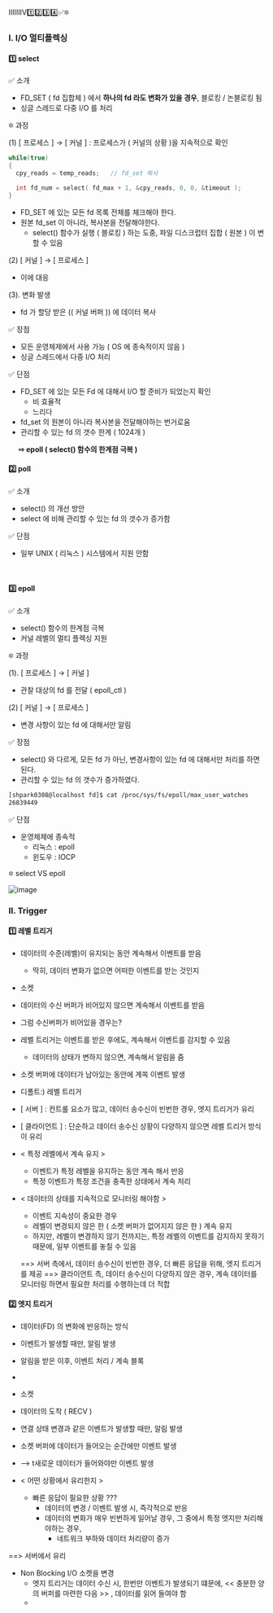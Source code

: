 
ⅠⅡⅢⅣ1️⃣2️⃣3️⃣4️⃣✅🔯

### Ⅰ. I/O 멀티플렉싱
#### 1️⃣ select
✅ 소개
- FD_SET ( fd 집합체 ) 에서 **하나의 fd 라도 변화가 있을 경우**, 블로킹 / 논블로킹 됨
- 싱글 스레드로 다중 I/O 를 처리

🔯 과정

(1) [ 프로세스 ] → [ 커널 ] : 프로세스가 ( 커널의 상황 )을 지속적으로 확인
``` cpp
while(true)
{
  cpy_reads = temp_reads;   // fd_set 복사

  int fd_num = select( fd_max + 1, &cpy_reads, 0, 0, &timeout );
}
```
- FD_SET 에 있는 모든 fd 목록 전체를 체크해야 한다.
- 원본 fd_set 이 아니라, 복사본을 전달해야한다.
  - select() 함수가 실행 ( 블로킹 ) 하는 도중, 파일 디스크럽터 집합 ( 원본 ) 이 변할 수 있음

(2) [ 커널 ] → [ 프로세스 ]
- 이에 대응

(3). 변화 발생
- fd 가 할당 받은 (( 커널 버퍼 )) 에 데이터 복사

✅ 장점
- 모든 운영체제에서 사용 가능 ( OS 에 종속적이지 않음 )
- 싱글 스레드에서 다중 I/O 처리

✅ 단점
- FD_SET 에 있는 모든 Fd 에 대해서 I/O 할 준비가 되었는지 확인
  - 비 효율적
  - 느리다
- fd_set 의 원본이 아니라 복사본을 전달해야하는 번거로움
- 관리할 수 있는 fd 의 갯수 한계 ( 1024개 )

&nbsp; &nbsp; &nbsp;**⇨ epoll ( select() 함수의 한계점 극복 )**
<br/>

#### 2️⃣ poll
✅ 소개
- select() 의 개선 방안
- select 에 비해 관리할 수 있는 fd 의 갯수가 증가함

✅ 단점
- 일부 UNIX ( 리눅스 ) 시스템에서 지원 안함
<br>

#### 3️⃣ epoll
✅ 소개
- select() 함수의 한계점 극복
- 커널 레벨의 멀티 플렉싱 지원

🔯 과정

(1). [ 프로세스 ] → [ 커널 ]
- 관찰 대상의 fd 를 전달 ( epoll_ctl )

(2) [ 커널 ] → [ 프로세스 ]
- 변경 사항이 있는 fd 에 대해서만 알림

✅ 장점
- select() 와 다르게, 모든 fd 가 아닌, 변경사항이 있는 fd 에 대해서만 처리를 하면 된다.
- 관리할 수 있는 fd 의 갯수가 증가하였다.
``` bash
[shpark0308@localhost fd]$ cat /proc/sys/fs/epoll/max_user_watches
26839449
```

✅ 단점
- 운영체제에 종속적
  - 리눅스 : epoll
  - 윈도우 : IOCP
 
🔯 select VS epoll

![image](https://github.com/shpark0308/c_study_develop/assets/60208434/4465d502-e003-44d1-9344-4e1e122775ed)

### Ⅱ. Trigger
#### 1️⃣ 레벨 트리거
- 데이터의 수준(레벨)이 유지되는 동안 계속해서 이벤트를 받음
  - 딱히, 데이터 변화가 없으면 어떠한 이벤트를 받는 것인지
- 소켓
- 데이터의 수신 버퍼가 비어있지 않으면 계속해서 이벤트를 받음
- 그럼 수신버퍼가 비어있을 경우는?
- 레벨 트리거는 이벤트를 받은 후에도, 계속해서 이벤트를 감지할 수 있음
  - 데이터의 상태가 변하지 않으면, 계속해서 알림을 줌


- 소켓 버퍼에 데이터가 남아있는 동안에 계쏙 이벤트 발생
- 디폴트:) 레벨 트리거
- [ 서버 ] : 컨트롤 요소가 많고, 데이터 송수신이 빈번한 경우, 엣지 트리거가 유리
- [ 클라이언트 ] : 단순하고 데이터 송수신 상황이 다양하지 않으면 레벨 트리거 방식이 유리

- < 특정 레벨에서 계속 유지 >
  - 이벤트가 특정 레벨을 유지하는 동안 계속 해서 반응
  - 특정 이벤트가 특정 조건을 충족한 상태에서 계속 처리
- < 데이터의 상태를 지속적으로 모니터링 해야함 >
  - 이벤트 지속성이 중요한 경우
  - 레벨이 변경되지 않은 한 ( 소켓 버퍼가 없어지지 않은 한 ) 계속 유지
  - 하지만, 레벨이 변경하지 않기 전까지는, 특정 레벨의 이벤트를 감지하지 못하기 때문에, 일부 이벤트를 놓칠 수 있음
 
  ==> 서버 측에서, 데이터 송수신이 빈번한 경우, 더 빠른 응답을 위해, 엣지 트리거를 제공
  ==> 클라이언트 측, 데이터 송수신이 다양하지 않은 경우, 계속 데이터를 모니터링 하면서 필요한 처리를 수행하는데 더 적합
  
#### 2️⃣ 엣지 트리거
- 데이터(FD) 의 변화에 반응하는 방식
- 이벤트가 발생할 때만, 알림 발생
- 알림을 받은 이후, 이벤트 처리 / 계속 블록
- 
- 소켓
- 데이터의 도착 ( RECV )
- 연결 상태 변경과 같은 이벤트가 발생할 때만, 알림 발생

- 소켓 버퍼에 데이터가 들어오는 순간에만 이벤트 발생
-   --> t새로운 데이터가 들어와야만 이벤트 발생

- < 어떤 상황에서 유리한지 >
  - 빠른 응답이 필요한 상황 ???
    - 데이터의 변경 / 이벤트 발생 시, 즉각적으로 반응
    - 데이터의 변화가 매우 빈번하게 일어날 경우, 그 중에서 특정 엣지만 처리해야하는 경우,
      - 네트워크 부하와 데이터 처리량이 증가

==> 서버에서 유리
- Non Blocking I/O 소켓을 변경
  * 엣지 트리거는 데이터 수신 시, 한번만 이벤트가 발생되기 떄문에, << 충분한 양의 버퍼를 마련한 다음 >> , 데이터를 읽어 들여야 함
  * 
  
